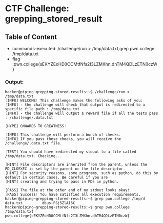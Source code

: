 # CTF Challenge: grepping_stored_result

## Table of Content

- commands-executed: /challenge/run > /tmp/data.txt,grep pwn.college /tmp/data.txt 
- flag :pwn.college{sEKYZEoHD0CCMtfNfs2I3LZMXhn.dhTM4QDLzETN0czW}


### Output:
```console
hacker@piping~grepping-stored-results:~$ /challenge/run > /tmp/data.txt
[INFO] WELCOME! This challenge makes the following asks of you:
[INFO] - the challenge will check that output is redirected to a specific file path : /tmp/data.txt
[INFO] - the challenge will output a reward file if all the tests pass : /challenge/.data.txt

[HYPE] ONWARDS TO GREATNESS!

[INFO] This challenge will perform a bunch of checks.
[INFO] If you pass these checks, you will receive the /challenge/.data.txt file.

[TEST] You should have redirected my stdout to a file called /tmp/data.txt. Checking...

[HINT] File descriptors are inherited from the parent, unless the FD_CLOEXEC is set by the parent on the file descriptor.
[HINT] For security reasons, some programs, such as python, do this by default in certain cases. Be careful if you are
[HINT] creating and trying to pass in FDs in python.

[PASS] The file at the other end of my stdout looks okay!
[PASS] Success! You have satisfied all execution requirements.
hacker@piping~grepping-stored-results:~$ grep pwn.college /tmp/d
data.txt         dbus-FSj5ZlAI5C  
hacker@piping~grepping-stored-results:~$ grep pwn.college /tmp/data.txt 
pwn.college{sEKYZEoHD0CCMtfNfs2I3LZMXhn.dhTM4QDLzETN0czW}
```
